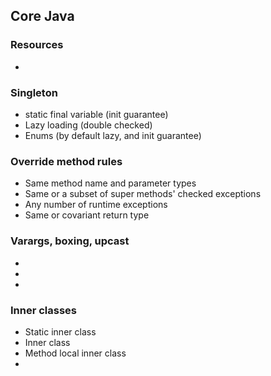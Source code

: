 ## Core Java

### Resources

- 

### Singleton

- static final variable (init guarantee)
- Lazy loading (double checked) 
- Enums (by default lazy, and init guarantee)

### Override method rules

- Same method name and parameter types
- Same or a subset of super methods' checked exceptions
- Any number of runtime exceptions
- Same or covariant return type

### Varargs, boxing, upcast

- 
- 
- 

### Inner classes

- Static inner class
- Inner class
- Method local inner class
- 